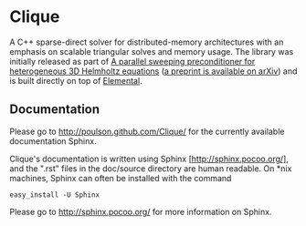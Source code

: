 # Clique

A C++ sparse-direct solver for distributed-memory architectures with an 
emphasis on scalable triangular solves and memory usage.
The library was initially released as part of 
[A parallel sweeping preconditioner for heterogeneous 3D Helmholtz equations](http://epubs.siam.org/doi/abs/10.1137/120871985) ([a preprint is available on arXiv](http://arxiv.org/abs/1204.0111)) and is built directly on top of 
[Elemental](http://github.com/poulson/Elemental).

## Documentation

Please go to http://poulson.github.com/Clique/ for the currently available 
documentation Sphinx.

Clique's documentation is written using Sphinx [http://sphinx.pocoo.org/],
and the ".rst" files in the doc/source directory are human readable. On *nix
machines, Sphinx can often be installed with the command

    easy_install -U Sphinx

Please go to http://sphinx.pocoo.org/ for more information on Sphinx.
